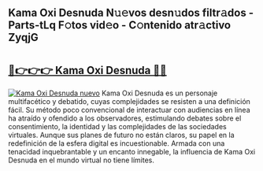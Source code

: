 ## Kama Oxi Desnuda N𝚞𝚎vos desn𝚞dos filtr𝚊dos - Parts-tLq F𝚘tos vid𝚎o - C𝚘ntenido atr𝚊ctivo ZyqjG

# <h2><a href="http://mb5pdsd.tromn.icu/?c=Kama+Oxi+Desnuda">🔗👉👉👉 Kama Oxi Desnuda 🔗🔗</a></h2>

[![Kama Oxi Desnuda nuevo](https://i.imgur.com/pEAQMta.gif)](http://mb5pdsd.tromn.icu/?c=Kama+Oxi+Desnuda)
Kama Oxi Desnuda es un personaje multifacético y debatido, cuyas complejidades se resisten a una definición fácil.  Su método poco convencional de interactuar con audiencias en línea ha atraído y ofendido a los observadores, estimulando debates sobre el consentimiento, la identidad y las complejidades de las sociedades virtuales. Aunque sus planes de futuro no están claros, su papel en la redefinición de la esfera digital es incuestionable. Armada con una tenacidad inquebrantable y un encanto innegable, la influencia de Kama Oxi Desnuda en el mundo virtual no tiene límites.

